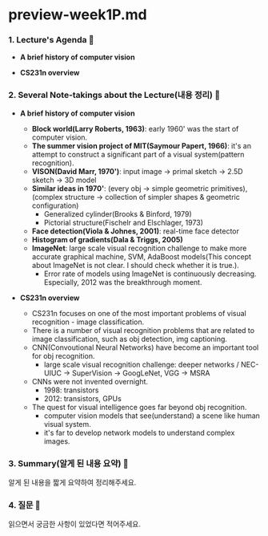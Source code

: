 # preview-week1P.md

### **1. Lecture's Agenda 🍐**

* **A brief history of computer vision**

* **CS231n overview**

### **2. Several Note-takings about the Lecture(내용 정리) 🧙**

* **A brief history of computer vision**
  -  **Block world(Larry Roberts, 1963)**: early 1960' was the start of computer vision.
  -  **The summer vision project of MIT(Saymour Papert, 1966)**: it's an attempt to construct a significant part of a visual system(pattern recognition).
  -  **VISON(David Marr, 1970')**: input image → primal sketch →  2.5D sketch →  3D model
  -  **Similar ideas in 1970'**: (every obj → simple geometric primitives), (complex structure → collection of simpler shapes & geometric configuration)
      -  Generalized cylinder(Brooks & Binford, 1979)
      -  Pictorial structure(Fischelr and Elschlager, 1973)
  - **Face detection(Viola & Johnes, 2001)**: real-time face detector
  - **Histogram of gradients(Dala & Triggs, 2005)**
  - **ImageNet**: large scale visual recognition challenge to make more accurate graphical machine, SVM, AdaBoost models(This concept about ImageNet is not clear. I should check whether it is true.).
    - Error rate of models using ImageNet is continuously decreasing. Especially, 2012 was the breakthrough moment.

* **CS231n overview**
  - CS231n focuses on one of the most important problems of visual recognition - image classification.
  - There is a number of visual recognition problems that are related to image classification, such as obj detection, img captioning.
  - CNN(Convoutional Neural Networks) have become an important tool for obj recognition.
    - large scale visual recognition challenge: deeper networks / NEC-UIUC → SuperVision → GoogLeNet, VGG → MSRA
  - CNNs were not invented overnight.
    - 1998: transistors
    - 2012: transistors, GPUs 
  - The quest for visual intelligence goes far beyond obj recognition.
    - computer vision models that see(understand) a scene like human visual system.
    - it's far to develop network models to understand complex images. 

### **3. Summary(알게 된 내용 요약) 🧠**

알게 된 내용을 짧게 요약하여 정리해주세요.

### **4. 질문 🤔**

읽으면서 궁금한 사항이 있었다면 적어주세요.
